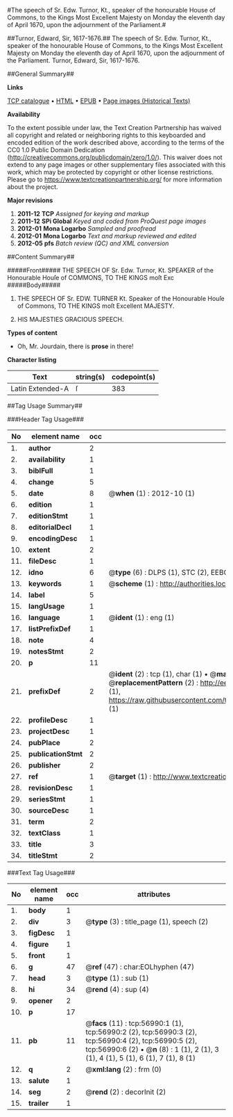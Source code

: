 #The speech of Sr. Edw. Turnor, Kt., speaker of the honourable House of Commons, to the Kings Most Excellent Majesty on Monday the eleventh day of April 1670, upon the adjournment of the Parliament.#

##Turnor, Edward, Sir, 1617-1676.##
The speech of Sr. Edw. Turnor, Kt., speaker of the honourable House of Commons, to the Kings Most Excellent Majesty on Monday the eleventh day of April 1670, upon the adjournment of the Parliament.
Turnor, Edward, Sir, 1617-1676.

##General Summary##

**Links**

[TCP catalogue](http://www.ota.ox.ac.uk/tcp/)  • 
[HTML](http://tei.it.ox.ac.uk/tcp/Texts-HTML/free/A63/A63953.html)  • 
[EPUB](http://tei.it.ox.ac.uk/tcp/Texts-EPUB/free/A63/A63953.epub) • 
[Page images (Historical Texts)](https://historicaltexts.jisc.ac.uk/eebo-12247074e)

**Availability**

To the extent possible under law, the Text Creation Partnership has waived all copyright and related or neighboring rights to this keyboarded and encoded edition of the work described above, according to the terms of the CC0 1.0 Public Domain Dedication (http://creativecommons.org/publicdomain/zero/1.0/). This waiver does not extend to any page images or other supplementary files associated with this work, which may be protected by copyright or other license restrictions. Please go to https://www.textcreationpartnership.org/ for more information about the project.

**Major revisions**

1. __2011-12__ __TCP__ *Assigned for keying and markup*
1. __2011-12__ __SPi Global__ *Keyed and coded from ProQuest page images*
1. __2012-01__ __Mona Logarbo__ *Sampled and proofread*
1. __2012-01__ __Mona Logarbo__ *Text and markup reviewed and edited*
1. __2012-05__ __pfs__ *Batch review (QC) and XML conversion*

##Content Summary##

#####Front#####
THE SPEECH OF Sr. Edw. Turnor, Kt. SPEAKER of the Honourable Houſe of COMMONS, TO THE KINGS moſt Exc
#####Body#####

1. THE SPEECH OF Sr. EDW. TURNER Kt. Speaker of the Honourable Houſe of Commons, TO THE KINGS moſt Excellent MAJESTY.

1. HIS MAJESTIES GRACIOUS SPEECH.

**Types of content**

  * Oh, Mr. Jourdain, there is **prose** in there!

**Character listing**


|Text|string(s)|codepoint(s)|
|---|---|---|
|Latin Extended-A|ſ|383|

##Tag Usage Summary##

###Header Tag Usage###

|No|element name|occ|attributes|
|---|---|---|---|
|1.|__author__|2||
|2.|__availability__|1||
|3.|__biblFull__|1||
|4.|__change__|5||
|5.|__date__|8| @__when__ (1) : 2012-10 (1)|
|6.|__edition__|1||
|7.|__editionStmt__|1||
|8.|__editorialDecl__|1||
|9.|__encodingDesc__|1||
|10.|__extent__|2||
|11.|__fileDesc__|1||
|12.|__idno__|6| @__type__ (6) : DLPS (1), STC (2), EEBO-CITATION (1), OCLC (1), VID (1)|
|13.|__keywords__|1| @__scheme__ (1) : http://authorities.loc.gov/ (1)|
|14.|__label__|5||
|15.|__langUsage__|1||
|16.|__language__|1| @__ident__ (1) : eng (1)|
|17.|__listPrefixDef__|1||
|18.|__note__|4||
|19.|__notesStmt__|2||
|20.|__p__|11||
|21.|__prefixDef__|2| @__ident__ (2) : tcp (1), char (1)  •  @__matchPattern__ (2) : ([0-9\-]+):([0-9IVX]+) (1), (.+) (1)  •  @__replacementPattern__ (2) : http://eebo.chadwyck.com/downloadtiff?vid=$1&page=$2 (1), https://raw.githubusercontent.com/textcreationpartnership/Texts/master/tcpchars.xml#$1 (1)|
|22.|__profileDesc__|1||
|23.|__projectDesc__|1||
|24.|__pubPlace__|2||
|25.|__publicationStmt__|2||
|26.|__publisher__|2||
|27.|__ref__|1| @__target__ (1) : http://www.textcreationpartnership.org/docs/. (1)|
|28.|__revisionDesc__|1||
|29.|__seriesStmt__|1||
|30.|__sourceDesc__|1||
|31.|__term__|2||
|32.|__textClass__|1||
|33.|__title__|3||
|34.|__titleStmt__|2||


###Text Tag Usage###

|No|element name|occ|attributes|
|---|---|---|---|
|1.|__body__|1||
|2.|__div__|3| @__type__ (3) : title_page (1), speech (2)|
|3.|__figDesc__|1||
|4.|__figure__|1||
|5.|__front__|1||
|6.|__g__|47| @__ref__ (47) : char:EOLhyphen (47)|
|7.|__head__|3| @__type__ (1) : sub (1)|
|8.|__hi__|34| @__rend__ (4) : sup (4)|
|9.|__opener__|2||
|10.|__p__|17||
|11.|__pb__|11| @__facs__ (11) : tcp:56990:1 (1), tcp:56990:2 (2), tcp:56990:3 (2), tcp:56990:4 (2), tcp:56990:5 (2), tcp:56990:6 (2)  •  @__n__ (8) : 1 (1), 2 (1), 3 (1), 4 (1), 5 (1), 6 (1), 7 (1), 8 (1)|
|12.|__q__|2| @__xml:lang__ (2) : frm (0)|
|13.|__salute__|1||
|14.|__seg__|2| @__rend__ (2) : decorInit (2)|
|15.|__trailer__|1||
